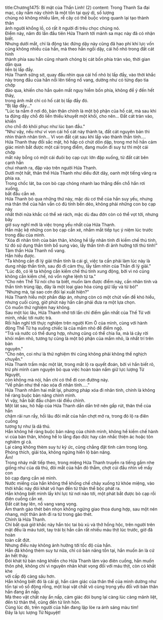 title:Chương1475: Bí mật của Thần Linh! (2)
content:
Trong Thanh Sa đại mạc, cây nấm này chính là một tồn tại quỷ dị, số lượng<br>chúng nó không nhiều lắm, rễ cây có thể buộc vòng quanh lại tạo thành thân<br>ảnh người khổng lồ, có rất ít người đi trêu chọc chúng nó.<br>Điểm này, năm đó lần đầu tiên Hứa Thanh tới mảnh sa mạc này đã có nhận<br>biết.<br>Nhưng dưới mắt, chỉ là động tác đứng dậy này cũng đã hao phí khí lực vốn<br>cũng không nhiều của hắn, mà theo hắn ngồi dậy, cái hố nhỏ trong đất cát hình<br>thành phía sau hắn cũng nhanh chóng bị cát bốn phía tràn vào, thời gian dần qua<br>liền bị lấp đầy.<br>Hứa Thanh sững sờ, quay đầu nhìn qua cái hố nhỏ bị lấp đầy, vào thời khắc<br>này trong đầu của hắn nổi lên tiếng nổ vang, dường như có từng đạo tia chớp<br>đảo qua, khiến cho hắn quên mất nguy hiểm bốn phía, không để ý đến hết thảy,<br>trong ánh mắt chỉ có hố cát bị lấp đầy đó.<br>"Bị lấp đầy..."<br>"Lúc ta nằm ở nơi đó, bản thân chính là một bộ phận của hố cát, mà sau khi<br>ta đứng dậy chỗ đó liền thiếu khuyết một khối, cho nên... Đất cát tràn vào, khiến<br>cho chỗ đó khôi phục như lúc ban đầu."<br>"Như vậy, nếu như ví von cái hố cát này thành ta, đất cát nguyên bản thì<br>nhìn thành nhân tính... Ví von đất cát sau khi lấp vào thành thần tính....<br>Hứa Thanh thay đổi sắc mặt, hô hấp có chút dồn dập, trong mơ hồ hắn cảm<br>giác mình bắt được một cái trọng điểm, đang muốn đi suy tư thì một cái chớp<br>mắt này bỗng có một cái đuôi bọ cạp cực lớn đập xuống, từ đất cát bên cạnh hắn<br>chui nhanh ra, đập vào trên người Hứa Thanh.<br>Dưới một hất, thân thể Hứa Thanh như diều đứt dây, oanh một tiếng văng ra<br>phía xa.<br>Trong chốc lát, ba con bò cạp chóng nhanh lao thẳng đến chỗ hắn rơi xuống,<br>bắt đầu cắn xé.<br>Hứa Thanh bỏ qua những thứ này, mặc dù cơ thể của hắn suy yếu, nhưng<br>mà thân thể của hắn vẫn có đủ tính bền dẻo, không phải những con bọ cạp này<br>nhất thời nửa khắc có thể xé rách, mặc dù đau đớn còn có thể vọt tới, nhưng bây<br>giờ suy nghĩ mới là việc trọng yếu nhất của Hứa Thanh.<br>Hắn mặc kệ những con bọ cạp cắn xé, nhắm mắt tiếp tục ý niệm lúc trước<br>trong đầu của mình.<br>"Xóa đi nhân tính của bản thân, không hề lấy nhân tính đi kiềm chế thú tính,<br>từ đó sử dụng thần tính bổ sung vào, lấy thần tính đi ảnh hưởng tới thú tính!"<br>Tâm thần Hứa Thanh nổ vang.<br>Hắn hiểu được.<br>"Ta không cần đi lý giải thần tính là cái gì, việc ta cần phải làm lúc này là<br>dung nhập thần tính, sau đó đi cảm thụ, lấy tầm nhìn của Thần đi lý giải."<br>"Lúc đó, có lẽ ta không cần kiềm chế thú tính xung động, bởi vì nó cũng<br>không cần kiềm chế, nó vốn nghe lệnh từ ta."<br>"Cho nên Thế Tử nói cho ta biết, muốn làm được điểm này, cần nhân tính và<br>thần tính trùng lặp, đây là một loại giao hòa cùng giữ lấy và từ bỏ!"<br>"Nhưng mà, tại sao cơn đói lại xuất hiện?"<br>Hứa Thanh hiểu một phần đáp án, nhưng còn có một chút vấn đề khó hiểu,<br>nhưng cuối cùng, giờ phút này hắn cần phải đưa ra một lựa chọn.<br>Có muốn thử nghiệm hay không.<br>Sau một lúc lâu, Hứa Thanh nhớ tới lần chỉ điểm gần nhất của Thế Tử với<br>mình, nhắc tới nước trà.<br>Rồi hắn nghĩ tới thực nghiệm trên người Kim Ô của mình, cùng với hành<br>động Thế Tử hạ xuống chiếc lá của mầm nhỏ để điểm ngộ.<br>"Trà và nước có thể dung hợp, nhưng cũng có thể chia lìa, mà lá cây rời<br>khỏi mầm nhỏ, tương tự cũng là một bộ phận của mầm nhỏ, là nhất trí trên bản<br>nguyên."<br>"Cho nên, coi như là thử nghiệm thì cũng không phải không thể nghịch<br>chuyển."<br>Hứa Thanh trầm mặc một lát, trong mắt lộ ra quyết đoán, bởi vì hắn biết rõ,<br>trừ phi mình cam nguyện bỏ qua việc hoàn toàn nắm giữ lực lượng Tử Nguyệt,<br>còn không mà nói, hắn chỉ có thể đi con đường này.<br>"Về phần như thế nào xóa đi nhân tính....."<br>Hứa Thanh nhắm hai mắt lại, phương pháp xóa đi nhân tính, chính là không<br>hề ràng buộc bản năng chính mình.<br>Vì vậy, hắn bắt đầu chậm rãi điều chỉnh.<br>Một lát sau, hô hấp của Hứa Thanh dần dần trở nên gấp rút, thân thể của hắn<br>chậm rãi run rẩy, hồi lâu đôi mắt của hắn chợt mở ra, trong đó lộ ra điên cuồng<br>tương tự như là dã thú.<br>Hắn không hề ràng buộc bản năng của chính mình, không hề kiềm chế hành<br>vi của bản thân, không hề lo lắng đạo đức hay cân nhắc thiện ác hoặc tôn<br>nghiêm gì cả.<br>Lại càng không thèm suy tư ký ức, cũng chẳng đặt tình cảm trong lòng.<br>Phóng thích, giải tỏa, không ngừng hiển lộ bản năng.<br>Ầm!<br>Trong nháy mắt tiếp theo, trong miệng Hứa Thanh truyền ra tiếng gầm nhẹ<br>giống như của dã thú, đôi mắt của hắn đỏ thẫm, chợt cúi đầu nhìn về mấy con<br>bò cạp đang cắn xé mình.<br>Nước miếng của hắn không thể khống chế chảy xuống từ khóe miệng, vào<br>thời khắc này đói khát vô hạn đến từ thân thể bộc phát ra.<br>Hắn không biết mình lấy khí lực từ nơi nào tới, một phát bắt được bò cạp rồi<br>điên cuồng cắn xé.<br>Đất cát bay lên, nổ vang vang vọng.<br>Âm thanh gào thét bén nhọn không ngừng giao thoa dung hợp, sau một nén<br>nhang, một thân ảnh đi ra từ trong gào thét.<br>Chính là Hứa Thanh.<br>Chỉ bất quá giờ khắc này hắn tóc tai bù xù và thở hồng hộc, trên người trên<br>mặt đều là máu tươi, tay trái bị hắn cắn rất nhiều máu thịt lúc trước, giờ đã hoàn<br>toàn cắt đứt.<br>Nhưng điều này không ảnh hưởng tới tốc độ của hắn.<br>Hắn đã không thèm suy tư nữa, chỉ có bản năng tồn tại, hắn muốn ăn là cứ<br>ăn hết thảy.<br>Đói khát từ bản năng khiến cho Hứa Thanh lâm vào điên cuồng, hắn muốn<br>thôn phệ, không chỉ vì nguyên nhân khát vọng đối với máu thịt, còn có khắt khe<br>với cấp độ càng sâu hơn.<br>Hắn không biết đó là cái gì, hắn cảm giác của thân thể của mình dường như<br>tồn tại vô số động rỗng, một loại vật chất vô cùng trọng yếu đối với bản thân<br>hắn đang ẩn nấp.<br>Mà theo vật chất này ẩn nấp, cảm giác đói bụng lại càng lúc càng mãnh liệt,<br>đến từ thân thể, cũng đến từ linh hồn.<br>Cùng lúc đó, trên người của hắn đang lập lòe ra ánh sáng màu tím!<br>Đây là lực lượng Tử Nguyệt!